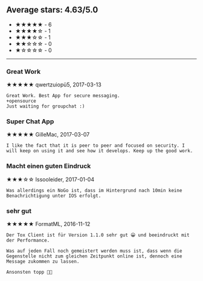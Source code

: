 ## Average stars: 4.63/5.0

- ★★★★★ - 6
- ★★★★☆ - 1
- ★★★☆☆ - 1
- ★★☆☆☆ - 0
- ★☆☆☆☆ - 0

---

### Great Work

★★★★★ qwertzuiopü5, 2017-03-13

```
Great Work. Best App for secure messaging. 
+opensource
Just waiting for groupchat :)
```

### Super Chat App

★★★★★ GilleMac, 2017-03-07

```
I like the fact that it is peer to peer and focused on security. I will keep on using it and see how it develops. Keep up the good work.
```

### Macht einen guten Eindruck

★★★☆☆ Issooleider, 2017-01-04

```
Was allerdings ein NoGo ist, dass im Hintergrund nach 10min keine Benachrichtigung unter IOS erfolgt.
```

### sehr gut

★★★★★ FormatML, 2016-11-12

```
Der Tox Client ist für Version 1.1.0 sehr gut 😀 und beeindruckt mit der Performance. 

Was auf jeden Fall noch gemeistert werden muss ist, dass wenn die Gegenstelle nicht zum gleichen Zeitpunkt online ist, dennoch eine Message zukommen zu lassen. 

Ansonsten topp 👍🏻
```

